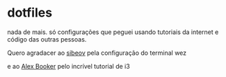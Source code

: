 # dotfiles

nada de mais. só configurações que peguei usando tutoriais da internet e código das outras pessoas. 

Quero agradacer ao [sibeov](https://github.com/sibeov/wezterm-config?tab=readme-ov-file) pela configuração do terminal wez 

e ao [Alex Booker](https://www.youtube.com/watch?v=j1I63wGcvU4) pelo incrível tutorial de i3